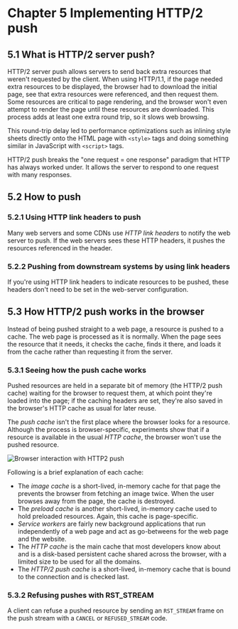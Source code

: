 # Chapter 5 Implementing HTTP/2 push

## 5.1 What is HTTP/2 server push?

HTTP/2 server push allows servers to send back extra resources that weren't
requested by the client. When using HTTP/1.1, if the page needed extra
resources to be displayed, the browser had to download the initial page, see
that extra resources were referenced, and then request them. Some resources
are critical to page rendering, and the browser won't even attempt to render
the page until these resources are downloaded. This process adds at least
one extra round trip, so it slows web browsing.

This round-trip delay led to performance optimizations such as inlining style
sheets directly onto the HTML page with `<style>` tags and doing something
similar in JavaScript with `<script>` tags.

HTTP/2 push breaks the "one request = one response" paradigm that HTTP has
always worked under. It allows the server to respond to one request with many
responses.

## 5.2 How to push

### 5.2.1 Using HTTP link headers to push

Many web servers and some CDNs use *HTTP link headers* to notify the web server
to push. If the web servers sees these HTTP headers, it pushes the resources
referenced in the header.

### 5.2.2 Pushing from downstream systems by using link headers

If you're using HTTP link headers to indicate resources to be pushed, these
headers don't need to be set in the web-server configuration.

## 5.3 How HTTP/2 push works in the browser

Instead of being pushed straight to a web page, a resource is pushed to a cache.
The web page is processed as it is normally. When the page sees the resource that
it needs, it checks the cache, finds it there, and loads it from the cache
rather than requesting it from the server.

### 5.3.1 Seeing how the push cache works

Pushed resources are held in a separate bit of memory (the HTTP/2 push cache)
waiting for the browser to request them, at which point they're loaded into the page;
if the caching headers are set, they're also saved in the browser's HTTP cache
as usual for later reuse.

The *push cache* isn't the first place where the browser looks for a resource.
Although the process is browser-specific, experiments show that if a resource
is available in the usual *HTTP cache*, the browser won't use the pushed resource.

![Browser interaction with HTTP2 push](https://s2.loli.net/2023/07/27/rXDfpu6hZlqoykP.png)

Following is a brief explanation of each cache:

+ The *image cache* is a short-lived, in-memory cache for that page the prevents
the browser from fetching an image twice. When the user browses away from
the page, the cache is destroyed.
+ The *preload cache* is another short-lived, in-memory cache used to hold
preloaded resources. Again, this cache is page-specific.
+ *Service workers* are fairly new background applications that run independently
of a web page and act as go-betweens for the web page and the website.
+ The *HTTP cache* is the main cache that most developers know about and
is a disk-based persistent cache shared across the browser, with a limited
size to be used for all the domains.
+ The *HTTP/2 push cache* is a short-lived, in-memory cache that is bound
to the connection and is checked last.

### 5.3.2 Refusing pushes with RST_STREAM

A client can refuse a pushed resource by sending an `RST_STREAM` frame on the
push stream with a `CANCEL` or `REFUSED_STREAM` code.
